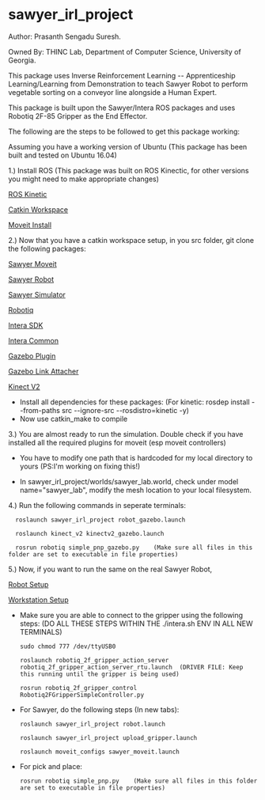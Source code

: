 # sawyer_irl_project
Author: Prasanth Sengadu Suresh.

Owned By: THINC Lab, Department of Computer Science,
          University of Georgia.

This package uses Inverse Reinforcement Learning -- Apprenticeship Learning/Learning from Demonstration to teach Sawyer Robot to perform vegetable sorting on a conveyor line alongside a Human Expert.

This package is built upon the Sawyer/Intera ROS packages and uses Robotiq 2F-85 Gripper as the End Effector.

The following are the steps to be followed to get this package working:

  Assuming you have a working version of Ubuntu (This package has been built and tested on Ubuntu 16.04)
  
  1.) Install ROS (This package was built on ROS Kinectic, for other versions you might need to make appropriate changes)
  
   [ROS Kinetic](https://wiki.ros.org/kinetic/Installation/Ubuntu)
      
   [Catkin Workspace](https://wiki.ros.org/catkin/Tutorials/create_a_workspace)
      
   [Moveit Install](https://moveit.ros.org/install/)
      
  2.) Now that you have a catkin workspace setup, in you src folder, git clone the following packages:
  
   [Sawyer Moveit](https://github.com/thinclab/sawyer_moveit/tree/release-5.2.0)
      
   [Sawyer Robot](https://github.com/thinclab/sawyer_robot/tree/release-5.2.0)
      
   [Sawyer Simulator](https://github.com/thinclab/sawyer_simulator/tree/release-5.2.0)
      
   [Robotiq](https://github.com/thinclab/robotiq)
      
   [Intera SDK](https://github.com/RethinkRobotics/intera_sdk/tree/release-5.2.0)
      
   [Intera Common](https://github.com/RethinkRobotics/intera_common/tree/release-5.2.0)
      
   [Gazebo Plugin](https://github.com/prasuchit/roboticsgroup_gazebo_plugins-1)
      
   [Gazebo Link Attacher](https://github.com/pal-robotics/gazebo_ros_link_attacher)
      
   [Kinect V2](https://github.com/prasuchit/kinect_v2_udrf)
      
   - Install all dependencies for these packages: (For kinetic: rosdep install --from-paths src --ignore-src --rosdistro=kinetic -y)
   - Now use catkin_make to compile
      
  3.) You are almost ready to run the simulation. Double check if you have installed all the required plugins for moveit (esp moveit controllers)
  
   - You have to modify one path that is hardcoded for my local directory to yours (PS:I'm working on fixing this!)
      
   - In  sawyer_irl_project/worlds/sawyer_lab.world, check under model name="sawyer_lab", modify the mesh location to your local filesystem.
      
  4.) Run the following commands in seperate terminals:
  
      roslaunch sawyer_irl_project robot_gazebo.launch
  
      roslaunch kinect_v2 kinectv2_gazebo.launch
      
      rosrun robotiq simple_pnp_gazebo.py    (Make sure all files in this folder are set to executable in file properties)
      
  5.) Now, if you want to run the same on the real Sawyer Robot,
  
   [Robot Setup](http://sdk.rethinkrobotics.com/intera/Robot_Setup)
        
   [Workstation Setup](http://sdk.rethinkrobotics.com/intera/Workstation_Setup)
        
   - Make sure you are able to connect to the gripper using the following steps: (DO ALL THESE STEPS WITHIN THE ./intera.sh ENV IN ALL NEW TERMINALS)
        
         sudo chmod 777 /dev/ttyUSB0
          
         roslaunch robotiq_2f_gripper_action_server robotiq_2f_gripper_action_server_rtu.launch  (DRIVER FILE: Keep this running until the gripper is being used)
          
         rosrun robotiq_2f_gripper_control Robotiq2FGripperSimpleController.py     
          
   - For Sawyer, do the following steps (In new tabs):
        
         roslaunch sawyer_irl_project robot.launch
          
         roslaunch sawyer_irl_project upload_gripper.launch      
          
         roslaunch moveit_configs sawyer_moveit.launch
          
   - For pick and place:
        
         rosrun robotiq simple_pnp.py    (Make sure all files in this folder are set to executable in file properties)
